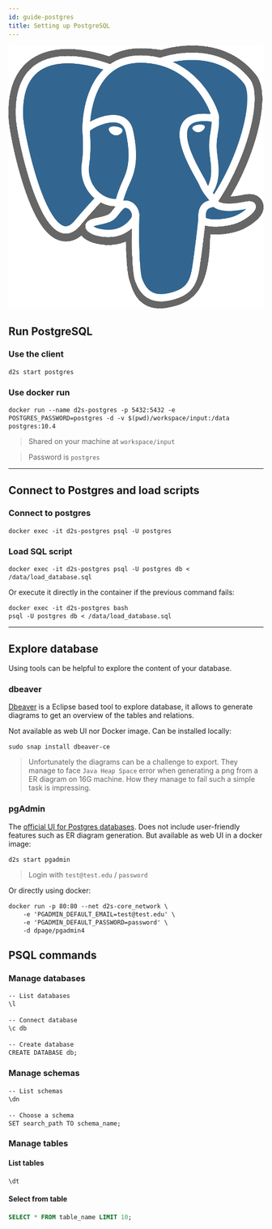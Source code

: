 ```yaml
---
id: guide-postgres
title: Setting up PostgreSQL
---
```


[![](/img/postgresql_logo.png)](https://www.postgresql.org/)

## Run PostgreSQL

### Use the client

```shell
d2s start postgres
```

### Use docker run

```shell
docker run --name d2s-postgres -p 5432:5432 -e POSTGRES_PASSWORD=postgres -d -v $(pwd)/workspace/input:/data postgres:10.4
```

> Shared on your machine at `workspace/input`

> Password is `postgres`

---

## Connect to Postgres and load scripts

### Connect to postgres
```shell
docker exec -it d2s-postgres psql -U postgres
```

### Load SQL script
```shell
docker exec -it d2s-postgres psql -U postgres db < /data/load_database.sql
```

Or execute it directly in the container if the previous command fails:

```shell
docker exec -it d2s-postgres bash
psql -U postgres db < /data/load_database.sql
```

---

## Explore database

Using tools can be helpful to explore the content of your database.

### dbeaver

[Dbeaver](https://dbeaver.io/) is a Eclipse based tool to explore database, it allows to generate diagrams to get an overview of the tables and relations.

Not available as web UI nor Docker image. Can be installed locally:

```shell
sudo snap install dbeaver-ce
```

> Unfortunately the diagrams can be a challenge to export. They manage to face `Java Heap Space` error when generating a png from a ER diagram on 16G machine. How they manage to fail such a simple task is impressing.

### pgAdmin

The [official UI for Postgres databases](https://www.pgadmin.org/). Does not include user-friendly features such as ER diagram generation. But available as web UI in a docker image:

```shell
d2s start pgadmin
```

> Login with `test@test.edu` / `password`

Or directly using docker:

```shell
docker run -p 80:80 --net d2s-core_network \
    -e 'PGADMIN_DEFAULT_EMAIL=test@test.edu' \  
    -e 'PGADMIN_DEFAULT_PASSWORD=password' \
    -d dpage/pgadmin4
```

## PSQL commands

### Manage databases
```plsql
-- List databases
\l

-- Connect database
\c db

-- Create database
CREATE DATABASE db;
```

### Manage schemas
```plsql
-- List schemas
\dn

-- Choose a schema
SET search_path TO schema_name;
```

### Manage tables

#### List tables

```plsql
\dt
```

#### Select from table

```sql
SELECT * FROM table_name LIMIT 10; 
```